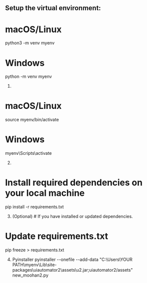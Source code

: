 ## Setup the virtual environment:

# macOS/Linux
python3 -m venv myenv
# Windows
python -m venv myenv

1. 
# macOS/Linux
source myenv/bin/activate
# Windows
myenv\Scripts\activate

2. 
# Install required dependencies on your local machine
pip install -r requirements.txt

3. (Optional) # If you have installed or updated dependencies.
# Update requirements.txt
pip freeze > requirements.txt

4. Pyinstaller
pyinstaller --onefile --add-data "C:\Users\YOUR PATH\myenv\Lib\site-packages\uiautomator2\assets\u2.jar;uiautomator2/assets" new_moohan2.py